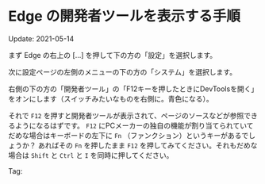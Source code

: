 Edge の開発者ツールを表示する手順
=====

Update: 2021-05-14


まず Edge の右上の […] を押して下の方の「設定」を選択します。

次に設定ページの左側のメニューの下の方の「システム」を選択します。

右側の下の方の「開発者ツール」の「F12キーを押したときにDevToolsを開く」をオンにします（スイッチみたいなものを右側に。青色になる）。

それで ``F12`` を押すと開発者ツールが表示されて、ページのソースなどが参照できるようになるはずです。
``F12`` にPCメーカーの独自の機能が割り当てられていてだめな場合はキーボードの左下に ``Fn`` （ファンクション）というキーがあるでしょうか？
あればその ``Fn`` を押したまま ``F12`` を押してみてください。それもだめな場合は
``Shift`` と ``Ctrl`` と ``I`` を同時に押してください。

Tag:

